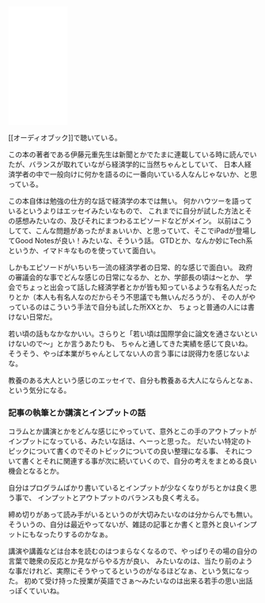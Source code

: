 <iframe style="width:120px;height:240px;" marginwidth="0" marginheight="0" scrolling="no" frameborder="0" src="//rcm-fe.amazon-adsystem.com/e/cm?lt1=_blank&bc1=000000&IS2=1&bg1=FFFFFF&fc1=000000&lc1=0000FF&t=karino203-22&language=ja_JP&o=9&p=8&l=as4&m=amazon&f=ifr&ref=as_ss_li_til&asins=B00MF9WW96&linkId=dbc7d571123b33832810cb0359127a1c"></iframe>

[[オーディオブック]]で聴いている。


この本の著者である伊藤元重先生は新聞とかでたまに連載している時に読んでいたが、バランスが取れていながら経済学的に当然ちゃんとしていて、
日本人経済学者の中で一般向けに何かを語るのに一番向いている人なんじゃないか、と思っている。

この本自体は勉強の仕方的な話で経済学の本では無い。
何かハウツーを語っているというよりはエッセイみたいなもので、
これまでに自分が試した方法とその感想みたいなの、及びそれにまつわるエピソードなどがメイン。
以前はこうしてて、こんな問題があったがまぁいいか、と思っていて、そこでiPadが登場してGood Notesが良い！みたいな、そういう話。
GTDとか、なんか妙にTech系というか、イマドキなものを使っていて面白い。

しかもエピソードがいちいち一流の経済学者の日常、的な感じで面白い。
政府の審議会的な事でどんな感じの日常になるか、とか、学部長の頃は〜とか、
学会でちょっと出会って話した経済学者とかが皆も知っているような有名人だったりとか（本人も有名人なのだからそう不思議でも無いんだろうが）、
その人がやっているのはこういう手法で自分も試した所XXとか、
ちょっと普通の人には書けない日常だ。

若い頃の話もなかなかいい。さらりと「若い頃は国際学会に論文を通さないといけないので〜」とか言うあたりも、
ちゃんと通してきた実績を感じて良いね。そうそう、やっぱ本業がちゃんとしてない人の言う事には説得力を感じないよな。

教養のある大人という感じのエッセイで、自分も教養ある大人にならんとなぁ、という気分になる。

### 記事の執筆とか講演とインプットの話

コラムとか講演とかをどんな感じにやっていて、意外とこの手のアウトプットがインプットになっている、みたいな話は、へーっと思った。
だいたい特定のトピックについて書くのでそのトピックについての良い整理になる事、
それについて書くとそれに関連する事が次に続いていくので、自分の考えをまとめる良い機会となるとか。

自分はプログラムばかり書いているとインプットが少なくなりがちとかは良く思う事で、
インプットとアウトプットのバランスも良く考える。

締め切りがあって読み手がいるというのが大切みたいなのは分からんでも無い。
そういうの、自分は最近やってないが、雑誌の記事とか書くと意外と良いインプットにもなったりするのかなぁ。

講演や講義などは台本を読むのはつまらなくなるので、やっぱりその場の自分の言葉で聴衆の反応とか見ながらやる方が良い、
みたいなのは、当たり前のような事だけれど、実際にそうやってるというのがなるほどなぁ、という気になった。
初めて受け持った授業が英語でさぁ〜みたいなのは出来る若手の思い出話っぽくていいね。
